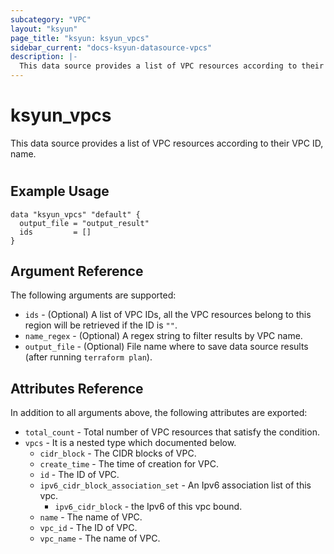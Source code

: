```yaml
---
subcategory: "VPC"
layout: "ksyun"
page_title: "ksyun: ksyun_vpcs"
sidebar_current: "docs-ksyun-datasource-vpcs"
description: |-
  This data source provides a list of VPC resources according to their VPC ID, name.
---
```


# ksyun_vpcs

This data source provides a list of VPC resources according to their VPC ID, name.

#

## Example Usage

```hcl
data "ksyun_vpcs" "default" {
  output_file = "output_result"
  ids         = []
}
```

## Argument Reference

The following arguments are supported:

* `ids` - (Optional) A list of VPC IDs, all the VPC resources belong to this region will be retrieved if the ID is `""`.
* `name_regex` - (Optional) A regex string to filter results by VPC name.
* `output_file` - (Optional) File name where to save data source results (after running `terraform plan`).

## Attributes Reference

In addition to all arguments above, the following attributes are exported:

* `total_count` - Total number of VPC resources that satisfy the condition.
* `vpcs` - It is a nested type which documented below.
  * `cidr_block` - The CIDR blocks of VPC.
  * `create_time` - The time of creation for VPC.
  * `id` - The ID of VPC.
  * `ipv6_cidr_block_association_set` - An Ipv6 association list of this vpc.
    * `ipv6_cidr_block` - the Ipv6 of this vpc bound.
  * `name` - The name of VPC.
  * `vpc_id` - The ID of VPC.
  * `vpc_name` - The name of VPC.



